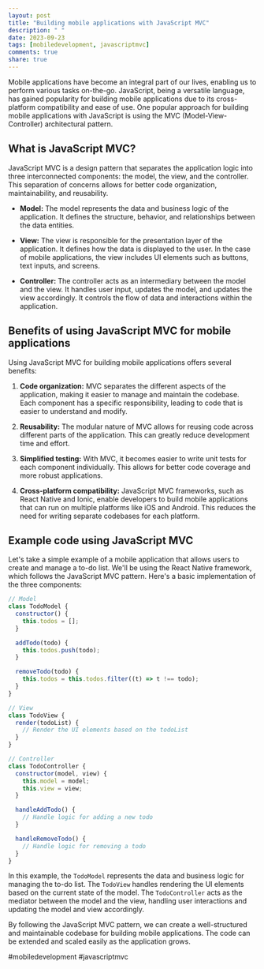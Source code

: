```yaml
---
layout: post
title: "Building mobile applications with JavaScript MVC"
description: " "
date: 2023-09-23
tags: [mobiledevelopment, javascriptmvc]
comments: true
share: true
---
```


Mobile applications have become an integral part of our lives, enabling us to perform various tasks on-the-go. JavaScript, being a versatile language, has gained popularity for building mobile applications due to its cross-platform compatibility and ease of use. One popular approach for building mobile applications with JavaScript is using the MVC (Model-View-Controller) architectural pattern.

## What is JavaScript MVC?

JavaScript MVC is a design pattern that separates the application logic into three interconnected components: the model, the view, and the controller. This separation of concerns allows for better code organization, maintainability, and reusability.

- **Model:** The model represents the data and business logic of the application. It defines the structure, behavior, and relationships between the data entities.

- **View:** The view is responsible for the presentation layer of the application. It defines how the data is displayed to the user. In the case of mobile applications, the view includes UI elements such as buttons, text inputs, and screens.

- **Controller:** The controller acts as an intermediary between the model and the view. It handles user input, updates the model, and updates the view accordingly. It controls the flow of data and interactions within the application.

## Benefits of using JavaScript MVC for mobile applications

Using JavaScript MVC for building mobile applications offers several benefits:

1. **Code organization:** MVC separates the different aspects of the application, making it easier to manage and maintain the codebase. Each component has a specific responsibility, leading to code that is easier to understand and modify.

2. **Reusability:** The modular nature of MVC allows for reusing code across different parts of the application. This can greatly reduce development time and effort.

3. **Simplified testing:** With MVC, it becomes easier to write unit tests for each component individually. This allows for better code coverage and more robust applications.

4. **Cross-platform compatibility:** JavaScript MVC frameworks, such as React Native and Ionic, enable developers to build mobile applications that can run on multiple platforms like iOS and Android. This reduces the need for writing separate codebases for each platform.

## Example code using JavaScript MVC

Let's take a simple example of a mobile application that allows users to create and manage a to-do list. We'll be using the React Native framework, which follows the JavaScript MVC pattern. Here's a basic implementation of the three components:

```javascript
// Model
class TodoModel {
  constructor() {
    this.todos = [];
  }

  addTodo(todo) {
    this.todos.push(todo);
  }

  removeTodo(todo) {
    this.todos = this.todos.filter((t) => t !== todo);
  }
}

// View
class TodoView {
  render(todoList) {
    // Render the UI elements based on the todoList
  }
}

// Controller
class TodoController {
  constructor(model, view) {
    this.model = model;
    this.view = view;
  }

  handleAddTodo() {
    // Handle logic for adding a new todo
  }

  handleRemoveTodo() {
    // Handle logic for removing a todo
  }
}
```

In this example, the `TodoModel` represents the data and business logic for managing the to-do list. The `TodoView` handles rendering the UI elements based on the current state of the model. The `TodoController` acts as the mediator between the model and the view, handling user interactions and updating the model and view accordingly.

By following the JavaScript MVC pattern, we can create a well-structured and maintainable codebase for building mobile applications. The code can be extended and scaled easily as the application grows.

#mobiledevelopment #javascriptmvc